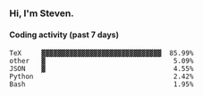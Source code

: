 ### Hi, I'm Steven.

#### Coding activity (past 7 days)
```
TeX     ▓▓▓▓▓▓▓▓▓▓▓▓▓▓▓▓▓▓▓▓▓▓▓▓▓▓▓▓▓▓  85.99%
other   ▓                                5.09%
JSON    ▓                                4.55%
Python                                   2.42%
Bash                                     1.95%
```
